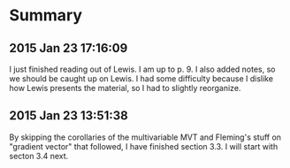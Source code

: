 # Summary

## 2015 Jan 23 17:16:09

I just finished reading out of Lewis. I am up to p. 9. I also added notes, so we should be caught up on Lewis. I had some difficulty because I dislike how Lewis presents the material, so I had to slightly reorganize.


## 2015 Jan 23 13:51:38

By skipping the corollaries of the multivariable MVT and Fleming's stuff on "gradient vector" that followed, I have finished section 3.3. I will start with secton 3.4 next.
